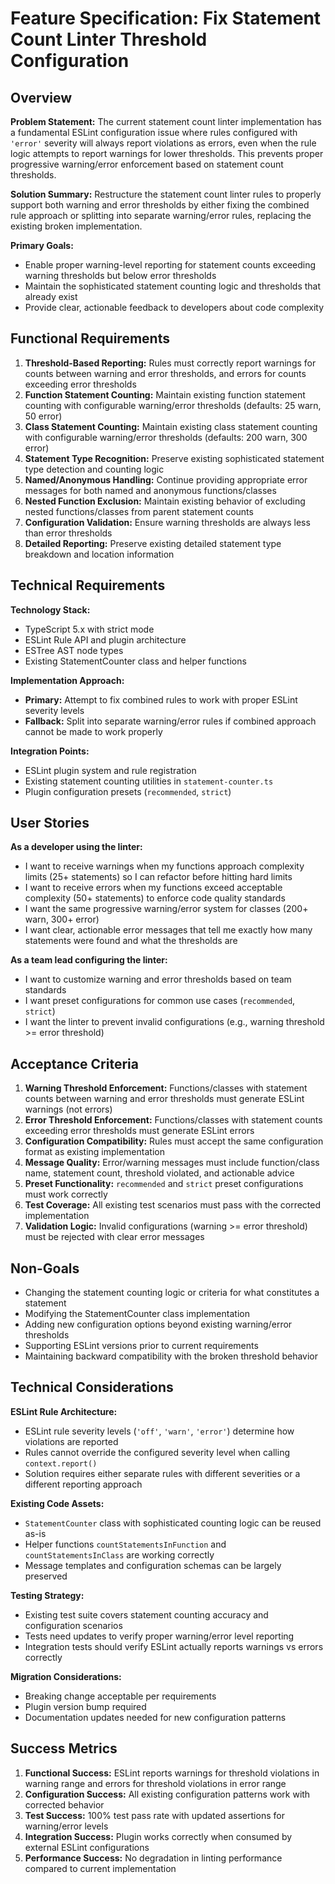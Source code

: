 # Feature Specification: Fix Statement Count Linter Threshold Configuration

## Overview

**Problem Statement:** The current statement count linter implementation has a fundamental ESLint configuration issue where rules configured with `'error'` severity will always report violations as errors, even when the rule logic attempts to report warnings for lower thresholds. This prevents proper progressive warning/error enforcement based on statement count thresholds.

**Solution Summary:** Restructure the statement count linter rules to properly support both warning and error thresholds by either fixing the combined rule approach or splitting into separate warning/error rules, replacing the existing broken implementation.

**Primary Goals:**

- Enable proper warning-level reporting for statement counts exceeding warning thresholds but below error thresholds
- Maintain the sophisticated statement counting logic and thresholds that already exist
- Provide clear, actionable feedback to developers about code complexity

## Functional Requirements

1. **Threshold-Based Reporting:** Rules must correctly report warnings for counts between warning and error thresholds, and errors for counts exceeding error thresholds
2. **Function Statement Counting:** Maintain existing function statement counting with configurable warning/error thresholds (defaults: 25 warn, 50 error)
3. **Class Statement Counting:** Maintain existing class statement counting with configurable warning/error thresholds (defaults: 200 warn, 300 error)
4. **Statement Type Recognition:** Preserve existing sophisticated statement type detection and counting logic
5. **Named/Anonymous Handling:** Continue providing appropriate error messages for both named and anonymous functions/classes
6. **Nested Function Exclusion:** Maintain existing behavior of excluding nested functions/classes from parent statement counts
7. **Configuration Validation:** Ensure warning thresholds are always less than error thresholds
8. **Detailed Reporting:** Preserve existing detailed statement type breakdown and location information

## Technical Requirements

**Technology Stack:**

- TypeScript 5.x with strict mode
- ESLint Rule API and plugin architecture
- ESTree AST node types
- Existing StatementCounter class and helper functions

**Implementation Approach:**

- **Primary:** Attempt to fix combined rules to work with proper ESLint severity levels
- **Fallback:** Split into separate warning/error rules if combined approach cannot be made to work properly

**Integration Points:**

- ESLint plugin system and rule registration
- Existing statement counting utilities in `statement-counter.ts`
- Plugin configuration presets (`recommended`, `strict`)

## User Stories

**As a developer using the linter:**

- I want to receive warnings when my functions approach complexity limits (25+ statements) so I can refactor before hitting hard limits
- I want to receive errors when my functions exceed acceptable complexity (50+ statements) to enforce code quality standards
- I want the same progressive warning/error system for classes (200+ warn, 300+ error)
- I want clear, actionable error messages that tell me exactly how many statements were found and what the thresholds are

**As a team lead configuring the linter:**

- I want to customize warning and error thresholds based on team standards
- I want preset configurations for common use cases (`recommended`, `strict`)
- I want the linter to prevent invalid configurations (e.g., warning threshold >= error threshold)

## Acceptance Criteria

1. **Warning Threshold Enforcement:** Functions/classes with statement counts between warning and error thresholds must generate ESLint warnings (not errors)
2. **Error Threshold Enforcement:** Functions/classes with statement counts exceeding error thresholds must generate ESLint errors
3. **Configuration Compatibility:** Rules must accept the same configuration format as existing implementation
4. **Message Quality:** Error/warning messages must include function/class name, statement count, threshold violated, and actionable advice
5. **Preset Functionality:** `recommended` and `strict` preset configurations must work correctly
6. **Test Coverage:** All existing test scenarios must pass with the corrected implementation
7. **Validation Logic:** Invalid configurations (warning >= error threshold) must be rejected with clear error messages

## Non-Goals

- Changing the statement counting logic or criteria for what constitutes a statement
- Modifying the StatementCounter class implementation
- Adding new configuration options beyond existing warning/error thresholds
- Supporting ESLint versions prior to current requirements
- Maintaining backward compatibility with the broken threshold behavior

## Technical Considerations

**ESLint Rule Architecture:**

- ESLint rule severity levels (`'off'`, `'warn'`, `'error'`) determine how violations are reported
- Rules cannot override the configured severity level when calling `context.report()`
- Solution requires either separate rules with different severities or a different reporting approach

**Existing Code Assets:**

- `StatementCounter` class with sophisticated counting logic can be reused as-is
- Helper functions `countStatementsInFunction` and `countStatementsInClass` are working correctly
- Message templates and configuration schemas can be largely preserved

**Testing Strategy:**

- Existing test suite covers statement counting accuracy and configuration scenarios
- Tests need updates to verify proper warning/error level reporting
- Integration tests should verify ESLint actually reports warnings vs errors correctly

**Migration Considerations:**

- Breaking change acceptable per requirements
- Plugin version bump required
- Documentation updates needed for new configuration patterns

## Success Metrics

1. **Functional Success:** ESLint reports warnings for threshold violations in warning range and errors for threshold violations in error range
2. **Configuration Success:** All existing configuration patterns work with corrected behavior
3. **Test Success:** 100% test pass rate with updated assertions for warning/error levels
4. **Integration Success:** Plugin works correctly when consumed by external ESLint configurations
5. **Performance Success:** No degradation in linting performance compared to current implementation
